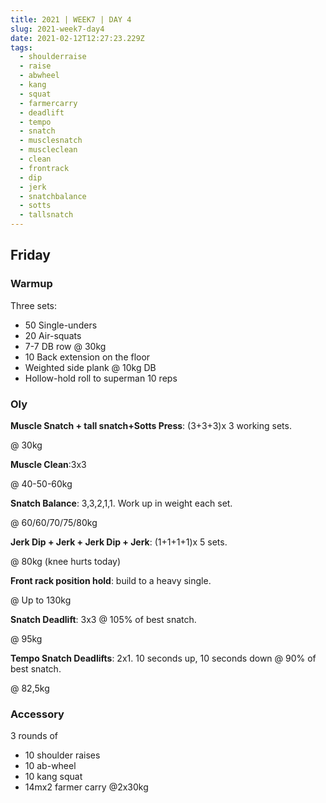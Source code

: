 ```yaml
---
title: 2021 | WEEK7 | DAY 4
slug: 2021-week7-day4
date: 2021-02-12T12:27:23.229Z
tags:
  - shoulderraise
  - raise
  - abwheel
  - kang
  - squat
  - farmercarry
  - deadlift
  - tempo
  - snatch
  - musclesnatch
  - muscleclean
  - clean
  - frontrack
  - dip
  - jerk
  - snatchbalance
  - sotts
  - tallsnatch
---
```

## Friday

### Warmup

Three sets:

* 50 Single-unders
* 20 Air-squats
* 7-7 DB row @ 30kg
* 10 Back extension on the floor
* Weighted side plank @ 10kg DB
* Hollow-hold roll to superman 10 reps

### Oly

**Muscle Snatch + tall snatch+Sotts Press**: (3+3+3)x 3 working sets.

@ 30kg

**Muscle Clean**:3x3

@ 40-50-60kg

**Snatch Balance**: 3,3,2,1,1. Work up in weight each set.

@ 60/60/70/75/80kg

**Jerk Dip + Jerk + Jerk Dip + Jerk**: (1+1+1+1)x 5 sets.

@ 80kg (knee hurts today)

**Front rack position hold**: build to a heavy single.

@ Up to 130kg

**Snatch Deadlift**: 3x3 @ 105% of best snatch.

@ 95kg

**Tempo Snatch Deadlifts**: 2x1. 10 seconds up, 10 seconds down @ 90% of best snatch.

@ 82,5kg

### Accessory

3 rounds of

* 10 shoulder raises
* 10 ab-wheel
* 10 kang squat
* 14mx2 farmer carry @2x30kg